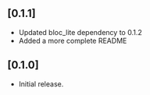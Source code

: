 ## [0.1.1]

* Updated bloc_lite dependency to 0.1.2
* Added a more complete README

## [0.1.0]

* Initial release.
